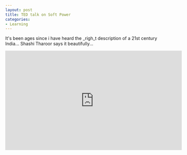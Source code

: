 ```yaml
---
layout: post
title: TED talk on Soft Power
categories:
- Learning
---
```



It's been ages since i have heard the _righ_t description of a 21st century India... Shashi Tharoor says it beautifully...

<iframe src="http://embed.ted.com/talks/shashi_tharoor.html" width="560" height="315" frameborder="0" scrolling="no" webkitAllowFullScreen mozallowfullscreen allowFullScreen></iframe>
